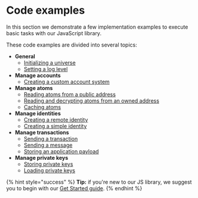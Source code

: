 # Code examples

In this section we demonstrate a few implementation examples to execute basic tasks with our JavaScript library.

These code examples are divided into several topics:

* **General**
  * ​[Initializing a universe](general-use.md#initializing-a-universe)​
  * ​[Setting a log level](general-use.md#setting-a-log-level)​
* **Manage accounts**
  * ​[Creating a custom account system](account-management.md#creating-a-custom-account-system)​
* **Manage atoms**
  * ​[Reading atoms from a public address](atom-management.md#reading-atoms-from-a-public-address)​
  * ​[Reading and decrypting atoms from an owned address](atom-management.md#reading-and-decrypting-atoms-from-an-owned-address)​
  * ​[Caching atoms](atom-management.md#caching-atoms)​
* **Manage identities**
  * ​[Creating a remote identity](identity-management.md#creating-a-remote-identity)​
  * ​[Creating a simple identity](identity-management.md#creating-a-simple-identity)​
* **Manage transactions**
  * ​[Sending a transaction](transaction-management.md#sending-a-transaction)​
  * ​[Sending a message](transaction-management.md#sending-a-message)​
  * ​[Storing an application payload](transaction-management.md#storing-an-application-payload)​
* **Manage private keys**
  * ​[Storing private keys](private-key-management.md#storing-private-keys)​
  * ​[Loading private keys](private-key-management.md#loading-private-keys)​

{% hint style="success" %}
**Tip:** if you're new to our JS library, we suggest you to begin with our [Get Started guide](../../guides/get-started.md).
{% endhint %}

